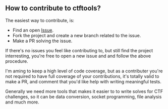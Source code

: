 ## How to contribute to ctftools? 
The easiest way to contribute, is:

* Find an open [Issue](https://github.com/Emil8250/ctftools/issues).
* Fork the project and create a new branch related to the issue.
* Make a PR solving the issue.

If there's no issues you feel like contributing to, but still find the project interresting, you're free to open a new issue and and follow the above procedure. 

I'm aming to keep a high level of code coverage, but as a contributer you're not required to have full coverage of your contributions, it's totally valid to make a PR, and comment that you'd like help with writing meaningful tests.

Generally we need more tools that makes it easier to to write solves for CTF challenges, so it can be data conversion, socket programming, file analysis and much more. 
